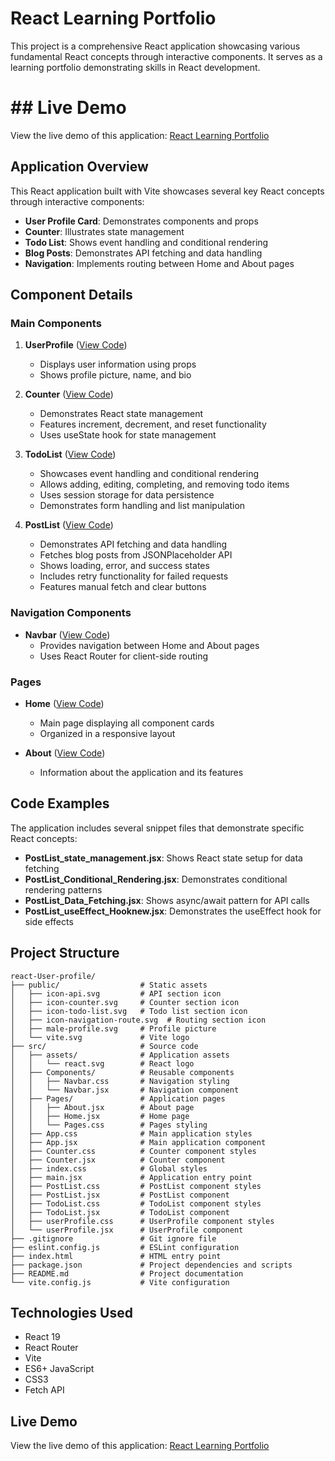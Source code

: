 # React Learning Portfolio

This project is a comprehensive React application showcasing various fundamental React concepts through interactive components. It serves as a learning portfolio demonstrating skills in React development.

# ## Live Demo

View the live demo of this application: [React Learning Portfolio](https://hjoseph777.github.io/react-user-profile)

## Application Overview

This React application built with Vite showcases several key React concepts through interactive components:

- **User Profile Card**: Demonstrates components and props
- **Counter**: Illustrates state management
- **Todo List**: Shows event handling and conditional rendering
- **Blog Posts**: Demonstrates API fetching and data handling
- **Navigation**: Implements routing between Home and About pages

## Component Details

### Main Components

1. **UserProfile** ([View Code](https://github.com/hjoseph777/react-user-profile/blob/main/src/userProfile.jsx))
   - Displays user information using props
   - Shows profile picture, name, and bio

2. **Counter** ([View Code](https://github.com/hjoseph777react-user-profile/blob/main/src/Counter.jsx))
   - Demonstrates React state management
   - Features increment, decrement, and reset functionality
   - Uses useState hook for state management

3. **TodoList** ([View Code](https://github.com/hjoseph7777/react-user-profile/blob/main/src/TodoList.jsx))
   - Showcases event handling and conditional rendering
   - Allows adding, editing, completing, and removing todo items
   - Uses session storage for data persistence
   - Demonstrates form handling and list manipulation

4. **PostList** ([View Code](https://github.com/hjoseph777/react-user-profile/blob/main/src/PostList.jsx))
   - Demonstrates API fetching and data handling
   - Fetches blog posts from JSONPlaceholder API
   - Shows loading, error, and success states
   - Includes retry functionality for failed requests
   - Features manual fetch and clear buttons

### Navigation Components

- **Navbar** ([View Code](https://github.com/hjoseph777/reactuUser-profile/blob/main/src/Components/Navbar.jsx))
  - Provides navigation between Home and About pages
  - Uses React Router for client-side routing

### Pages

- **Home** ([View Code](https://github.com/hjoseph777/react-user-profile/blob/main/src/Pages/Home.jsx))
  - Main page displaying all component cards
  - Organized in a responsive layout

- **About** ([View Code](https://github.com/hjoseph777/react-user-profile/blob/main/src/Pages/About.jsx))
  - Information about the application and its features

## Code Examples

The application includes several snippet files that demonstrate specific React concepts:

- **PostList_state_management.jsx**: Shows React state setup for data fetching
- **PostList_Conditional_Rendering.jsx**: Demonstrates conditional rendering patterns
- **PostList_Data_Fetching.jsx**: Shows async/await pattern for API calls
- **PostList_useEffect_Hooknew.jsx**: Demonstrates the useEffect hook for side effects

## Project Structure

```
react-User-profile/
├── public/                  # Static assets
│   ├── icon-api.svg         # API section icon
│   ├── icon-counter.svg     # Counter section icon
│   ├── icon-todo-list.svg   # Todo list section icon
│   ├── icon-navigation-route.svg  # Routing section icon
│   ├── male-profile.svg     # Profile picture
│   └── vite.svg             # Vite logo
├── src/                     # Source code
│   ├── assets/              # Application assets
│   │   └── react.svg        # React logo
│   ├── Components/          # Reusable components
│   │   ├── Navbar.css       # Navigation styling
│   │   └── Navbar.jsx       # Navigation component
│   ├── Pages/               # Application pages
│   │   ├── About.jsx        # About page
│   │   ├── Home.jsx         # Home page
│   │   └── Pages.css        # Pages styling
│   ├── App.css              # Main application styles
│   ├── App.jsx              # Main application component
│   ├── Counter.css          # Counter component styles
│   ├── Counter.jsx          # Counter component
│   ├── index.css            # Global styles
│   ├── main.jsx             # Application entry point
│   ├── PostList.css         # PostList component styles
│   ├── PostList.jsx         # PostList component
│   ├── TodoList.css         # TodoList component styles
│   ├── TodoList.jsx         # TodoList component
│   ├── userProfile.css      # UserProfile component styles
│   └── userProfile.jsx      # UserProfile component
├── .gitignore               # Git ignore file
├── eslint.config.js         # ESLint configuration
├── index.html               # HTML entry point
├── package.json             # Project dependencies and scripts
├── README.md                # Project documentation
└── vite.config.js           # Vite configuration
```

## Technologies Used

- React 19
- React Router
- Vite
- ES6+ JavaScript
- CSS3
- Fetch API


## Live Demo

View the live demo of this application: [React Learning Portfolio](https://hjoseph777.github.io/react-User-profile)
